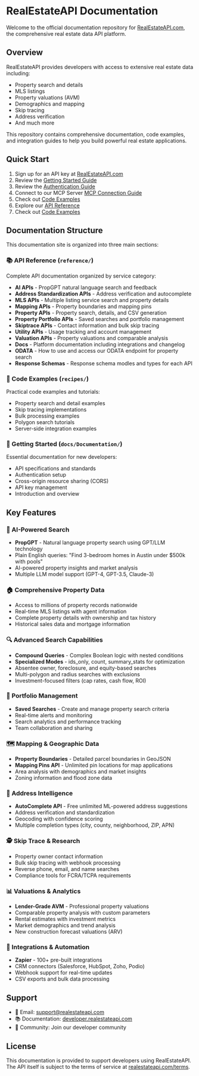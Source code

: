 # RealEstateAPI Documentation

Welcome to the official documentation repository for [RealEstateAPI.com](https://www.realestateapi.com), the comprehensive real estate data API platform.

## Overview

RealEstateAPI provides developers with access to extensive real estate data including:
- Property search and details
- MLS listings
- Property valuations (AVM)
- Demographics and mapping
- Skip tracing
- Address verification
- And much more

This repository contains comprehensive documentation, code examples, and integration guides to help you build powerful real estate applications.

## Quick Start

1. Sign up for an API key at [RealEstateAPI.com](https://www.realestateapi.com)
2. Review the [Getting Started Guide](docs/Documentation/getting-started/)
3. Review the [Authentication Guide](./docs/authentication/getting-started.md)
4. Connect to our MCP Server [MCP Connection Guide](./guides/mcp-server.md)
5. Check out [Code Examples](./examples/)
6. Explore our [API Reference](reference/)
7. Check out [Code Examples](recipes/)

## Documentation Structure

This documentation site is organized into three main sections:

### 📚 API Reference (`reference/`)
Complete API documentation organized by service category:
- **AI APIs** - PropGPT natural language search and feedback
- **Address Standardization APIs** - Address verification and autocomplete
- **MLS APIs** - Multiple listing service search and property details
- **Mapping APIs** - Property boundaries and mapping pins
- **Property APIs** - Property search, details, and CSV generation
- **Property Portfolio APIs** - Saved searches and portfolio management
- **Skiptrace APIs** - Contact information and bulk skip tracing
- **Utility APIs** - Usage tracking and account management
- **Valuation APIs** - Property valuations and comparable analysis
- **Docs** - Platform documentation including integrations and changelog
- **ODATA** - How to use and access our ODATA endpoint for property search
- **Response Schemas** - Response schema modles and types for each API

### 🍳 Code Examples (`recipes/`)
Practical code examples and tutorials:
- Property search and detail examples
- Skip tracing implementations
- Bulk processing examples
- Polygon search tutorials
- Server-side integration examples

### 🚀 Getting Started (`docs/Documentation/`)
Essential documentation for new developers:
- API specifications and standards
- Authentication setup
- Cross-origin resource sharing (CORS)
- API key management
- Introduction and overview

## Key Features

### 🤖 AI-Powered Search
- **PropGPT** - Natural language property search using GPT/LLM technology
- Plain English queries: "Find 3-bedroom homes in Austin under $500k with pools"
- AI-powered property insights and market analysis
- Multiple LLM model support (GPT-4, GPT-3.5, Claude-3)

### 🏠 Comprehensive Property Data
- Access to millions of property records nationwide
- Real-time MLS listings with agent information
- Complete property details with ownership and tax history
- Historical sales data and mortgage information

### 🔍 Advanced Search Capabilities
- **Compound Queries** - Complex Boolean logic with nested conditions
- **Specialized Modes** - ids_only, count, summary_stats for optimization
- Absentee owner, foreclosure, and equity-based searches
- Multi-polygon and radius searches with exclusions
- Investment-focused filters (cap rates, cash flow, ROI)

### 💼 Portfolio Management
- **Saved Searches** - Create and manage property search criteria
- Real-time alerts and monitoring
- Search analytics and performance tracking
- Team collaboration and sharing

### 🗺️ Mapping & Geographic Data
- **Property Boundaries** - Detailed parcel boundaries in GeoJSON
- **Mapping Pins API** - Unlimited pin locations for map applications
- Area analysis with demographics and market insights
- Zoning information and flood zone data

### 📍 Address Intelligence
- **AutoComplete API** - Free unlimited ML-powered address suggestions
- Address verification and standardization
- Geocoding with confidence scoring
- Multiple completion types (city, county, neighborhood, ZIP, APN)

### 🕵️ Skip Trace & Research
- Property owner contact information
- Bulk skip tracing with webhook processing
- Reverse phone, email, and name searches
- Compliance tools for FCRA/TCPA requirements

### 📊 Valuations & Analytics
- **Lender-Grade AVM** - Professional property valuations
- Comparable property analysis with custom parameters
- Rental estimates with investment metrics
- Market demographics and trend analysis
- New construction forecast valuations (ARV)

### 🔌 Integrations & Automation
- **Zapier** - 100+ pre-built integrations
- CRM connectors (Salesforce, HubSpot, Zoho, Podio)
- Webhook support for real-time updates
- CSV exports and bulk data processing

## Support

- 📧 Email: support@realestateapi.com
- 📚 Documentation: [developer.realestateapi.com](https://developer.realestateapi.com)
- 💬 Community: Join our developer community

## License

This documentation is provided to support developers using RealEstateAPI. The API itself is subject to the terms of service at [realestateapi.com/terms](https://www.realestateapi.com/terms).